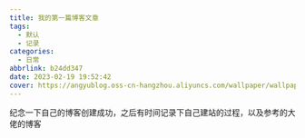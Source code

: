 ```yaml
---
title: 我的第一篇博客文章
tags:
  - 默认
  - 记录
categories:
  - 日常
abbrlink: b24dd347
date: 2023-02-19 19:52:42
cover: https://angyublog.oss-cn-hangzhou.aliyuncs.com/wallpaper/wallpaper_21.jpg
---
```


纪念一下自己的博客创建成功，之后有时间记录下自己建站的过程，以及参考的大佬的博客